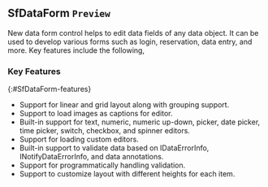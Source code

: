 ## SfDataForm `Preview`

New data form control helps to edit data fields of any data object. It can be used to develop various forms such as login, reservation, data entry, and more. Key features include the following,

### Key Features

{:#SfDataForm-features}

* Support for linear and grid layout along with grouping support.
* Support to load images as captions for editor.
* Built-in support for text, numeric, numeric up-down, picker, date picker, time picker, switch, checkbox, and spinner editors. 
* Support for loading custom editors.
* Built-in support to validate data based on IDataErrorInfo, INotifyDataErrorInfo, and data annotations. 
* Support for programmatically handling validation. 
* Support to customize layout with different heights for each item.